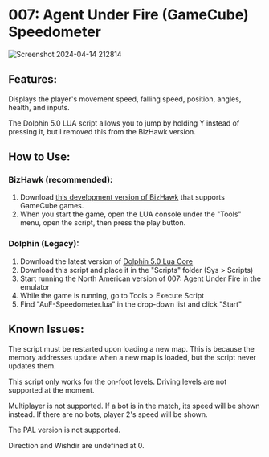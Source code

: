 # 007: Agent Under Fire (GameCube) Speedometer
![Screenshot 2024-04-14 212814](https://github.com/FitterSpace/AUF-Speedometer/assets/22065181/0823af77-fdb4-4b62-bcd2-e664cb55ac76)

## Features:

Displays the player's movement speed, falling speed, position, angles, health, and inputs.

The Dolphin 5.0 LUA script allows you to jump by holding Y instead of pressing it, but I removed this from the BizHawk version.

## How to Use:

### BizHawk (recommended):
1) Download [this development version of BizHawk](https://tasvideos.org/Forum/Topics/23347) that supports GameCube games.
2) When you start the game, open the LUA console under the "Tools" menu, open the script, then press the play button.

### Dolphin (Legacy):
1) Download the latest version of [Dolphin 5.0 Lua Core](https://github.com/SwareJonge/Dolphin-Lua-Core)
2) Download this script and place it in the "Scripts" folder (Sys > Scripts)
3) Start running the North American version of 007: Agent Under Fire in the emulator
4) While the game is running, go to Tools > Execute Script
5) Find "AuF-Speedometer.lua" in the drop-down list and click "Start"

## Known Issues:
The script must be restarted upon loading a new map. This is because the memory addresses update when a new map is loaded, but the script never updates them.

This script only works for the on-foot levels. Driving levels are not supported at the moment.

Multiplayer is not supported. If a bot is in the match, its speed will be shown instead. If there are no bots, player 2's speed will be shown.

The PAL version is not supported.

Direction and Wishdir are undefined at 0.

